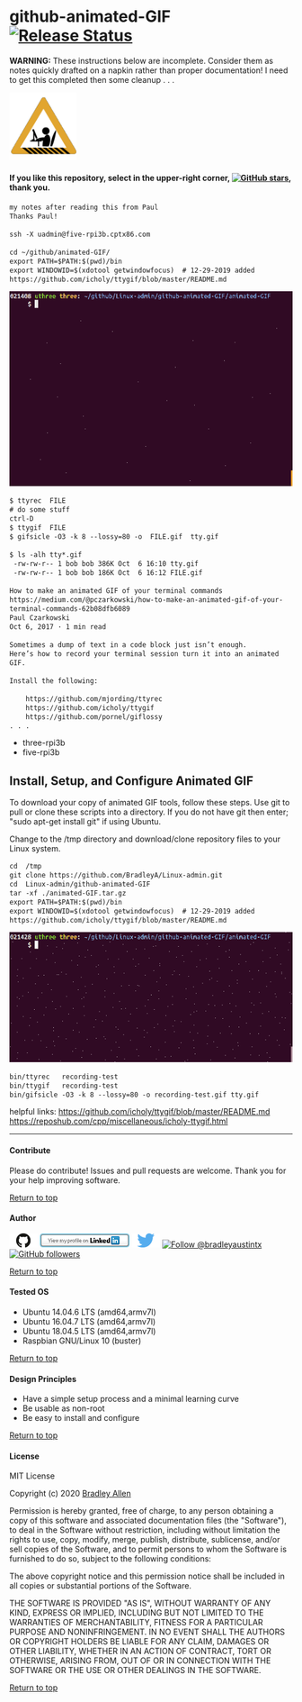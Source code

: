 # github-animated-GIF   [![Release Status](https://img.shields.io/badge/Status_-Alpha-red.svg)](https://github.com/BradleyA/Linux-admin/blob/master/github-animated-GIF/README.md#github-animated-gif----pi-servo--)

 **WARNING:** These instructions below are incomplete. Consider them as notes quickly drafted on a napkin rather than proper documentation!  I need to get this completed then some cleanup  . . . 

<img id="Construction" src="../images/construction-icon.gif" width="120">

#### If you like this repository, select in the upper-right corner, [![GitHub stars](https://img.shields.io/github/stars/BradleyA/Linux-admin.svg?style=social&label=Star&maxAge=2592000)](https://GitHub.com/BradleyA/Linux-admin/stargazers/), thank you.

  
    my notes after reading this from Paul
    Thanks Paul!
    
    ssh -X uadmin@five-rpi3b.cptx86.com

    cd ~/github/animated-GIF/
    export PATH=$PATH:$(pwd)/bin
    export WINDOWID=$(xdotool getwindowfocus)  # 12-29-2019 added https://github.com/icholy/ttygif/blob/master/README.md
    

<img id="github-repository-animated-1.gif" src="../images/github-repository-animated-1.gif" >
    
    
    $ ttyrec  FILE
    # do some stuff
    ctrl-D
    $ ttygif  FILE
    $ gifsicle -O3 -k 8 --lossy=80 -o  FILE.gif  tty.gif

    $ ls -alh tty*.gif
     -rw-rw-r-- 1 bob bob 386K Oct  6 16:10 tty.gif
     -rw-rw-r-- 1 bob bob 186K Oct  6 16:12 FILE.gif
     
    How to make an animated GIF of your terminal commands
    https://medium.com/@pczarkowski/how-to-make-an-animated-gif-of-your-terminal-commands-62b08dfb6089
    Paul Czarkowski
    Oct 6, 2017 · 1 min read
    
    Sometimes a dump of text in a code block just isn’t enough. 
    Here’s how to record your terminal session turn it into an animated GIF.
    
    Install the following:
    
        https://github.com/mjording/ttyrec
        https://github.com/icholy/ttygif
        https://github.com/pornel/giflossy
    . . .

* three-rpi3b
* five-rpi3b


## Install, Setup, and Configure Animated GIF

To download your copy of animated GIF tools, follow these steps. Use git to pull or clone these scripts into a directory. If you do not have git then enter; "sudo apt-get install git" if using Ubuntu.

Change to the /tmp directory and download/clone repository files to your Linux system.

    cd  /tmp
    git clone https://github.com/BradleyA/Linux-admin.git
    cd  Linux-admin/github-animated-GIF
    tar -xf ./animated-GIF.tar.gz
    export PATH=$PATH:$(pwd)/bin
    export WINDOWID=$(xdotool getwindowfocus)  # 12-29-2019 added https://github.com/icholy/ttygif/blob/master/README.md

<img id="github-repository-animated-3.gif" src="../images/github-repository-animated-3.gif" >


    bin/ttyrec   recording-test
    bin/ttygif   recording-test
    bin/gifsicle -O3 -k 8 --lossy=80 -o recording-test.gif tty.gif

    
helpful links: 
    https://github.com/icholy/ttygif/blob/master/README.md
    https://reposhub.com/cpp/miscellaneous/icholy-ttygif.html
    

----

#### Contribute
Please do contribute!  Issues and pull requests are welcome.  Thank you for your help improving software.

[Return to top](https://github.com/BradleyA/Linux-admin/blob/master/github-animated-GIF/README.md#github-animated-gif)

#### Author
[<img id="github" src="../images/github.png" width="50" a="https://github.com/BradleyA/">](https://github.com/BradleyA/)    [<img src="../images/linkedin.png" style="max-width:100%;" >](https://www.linkedin.com/in/bradleyhallen) [<img id="twitter" src="../images/twitter.png" width="50" a="twitter.com/bradleyaustintx/">](https://twitter.com/bradleyaustintx/)       <a href="https://twitter.com/intent/follow?screen_name=bradleyaustintx"> <img src="https://img.shields.io/twitter/follow/bradleyaustintx.svg?label=Follow%20@bradleyaustintx" alt="Follow @bradleyaustintx" />    </a>          [![GitHub followers](https://img.shields.io/github/followers/BradleyA.svg?style=social&label=Follow&maxAge=2592000)](https://github.com/BradleyA?tab=followers)

[Return to top](https://github.com/BradleyA/Linux-admin/blob/master/github-animated-GIF/README.md#github-animated-gif)

#### Tested OS
 * Ubuntu 14.04.6 LTS (amd64,armv7l)
 * Ubuntu 16.04.7 LTS (amd64,armv7l)
 * Ubuntu 18.04.5 LTS (amd64,armv7l)
 * Raspbian GNU/Linux 10 (buster)

[Return to top](https://github.com/BradleyA/Linux-admin/blob/master/github-animated-GIF/README.md#github-animated-gif)

#### Design Principles
 * Have a simple setup process and a minimal learning curve
 * Be usable as non-root
 * Be easy to install and configure
 
[Return to top](https://github.com/BradleyA/Linux-admin/blob/master/github-animated-GIF/README.md#github-animated-gif)

#### License
MIT License

Copyright (c) 2020  [Bradley Allen](https://www.linkedin.com/in/bradleyhallen)

Permission is hereby granted, free of charge, to any person obtaining a copy of this software and associated documentation files (the "Software"), to deal in the Software without restriction, including without limitation the rights to use, copy, modify, merge, publish, distribute, sublicense, and/or sell copies of the Software, and to permit persons to whom the Software is furnished to do so, subject to the following conditions:

The above copyright notice and this permission notice shall be included in all copies or substantial portions of the Software.

THE SOFTWARE IS PROVIDED "AS IS", WITHOUT WARRANTY OF ANY KIND, EXPRESS OR IMPLIED, INCLUDING BUT NOT LIMITED TO THE WARRANTIES OF MERCHANTABILITY, FITNESS FOR A PARTICULAR PURPOSE AND NONINFRINGEMENT. IN NO EVENT SHALL THE AUTHORS OR COPYRIGHT HOLDERS BE LIABLE FOR ANY CLAIM, DAMAGES OR OTHER LIABILITY, WHETHER IN AN ACTION OF CONTRACT, TORT OR OTHERWISE, ARISING FROM, OUT OF OR IN CONNECTION WITH THE SOFTWARE OR THE USE OR OTHER DEALINGS IN THE SOFTWARE.

[Return to top](https://github.com/BradleyA/Linux-admin/blob/master/github-animated-GIF/README.md#github-animated-gif)
